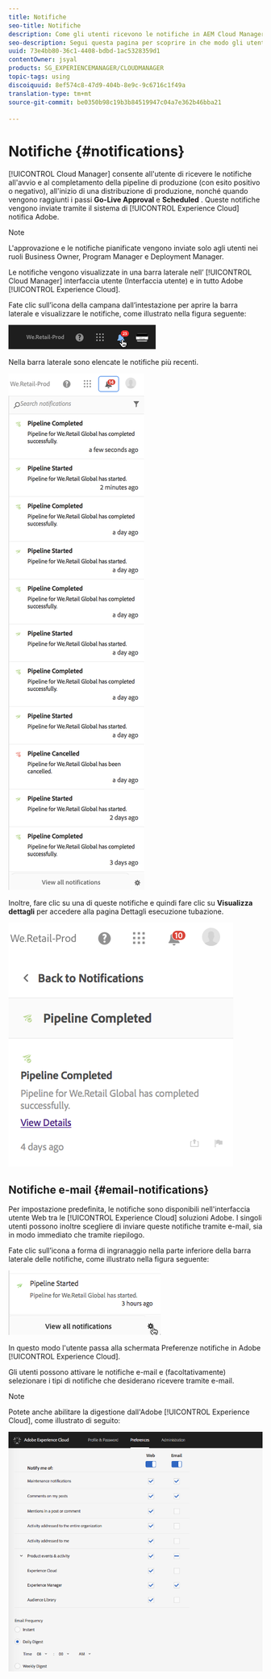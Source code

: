 ```yaml
---
title: Notifiche
seo-title: Notifiche
description: Come gli utenti ricevono le notifiche in AEM Cloud Manager
seo-description: Segui questa pagina per scoprire in che modo gli utenti ricevono le notifiche quando una pipeline inizia e termina - con o senza successo - in AEM Cloud Manager.
uuid: 73e4bb80-36c1-4408-bdbd-1ac5328359d1
contentOwner: jsyal
products: SG_EXPERIENCEMANAGER/CLOUDMANAGER
topic-tags: using
discoiquuid: 8ef574c8-47d9-404b-8e9c-9c6716c1f49a
translation-type: tm+mt
source-git-commit: be0350b98c19b3b84519947c04a7e362b46bba21

---
```



# Notifiche {#notifications}

[!UICONTROL Cloud Manager] consente all'utente di ricevere le notifiche all'avvio e al completamento della pipeline di produzione (con esito positivo o negativo), all'inizio di una distribuzione di produzione, nonché quando vengono raggiunti i passi **Go-Live Approval** e **Scheduled** . Queste notifiche vengono inviate tramite il sistema di [!UICONTROL Experience Cloud] notifica Adobe.

>[!NOTE]
>
>L'approvazione e le notifiche pianificate vengono inviate solo agli utenti nei ruoli Business Owner, Program Manager e Deployment Manager.

Le notifiche vengono visualizzate in una barra laterale nell’ [!UICONTROL Cloud Manager] interfaccia utente (Interfaccia utente) e in tutto Adobe [!UICONTROL Experience Cloud].

Fate clic sull’icona della campana dall’intestazione per aprire la barra laterale e visualizzare le notifiche, come illustrato nella figura seguente:

![](assets/image2018-7-12_11-52-40.png)

Nella barra laterale sono elencate le notifiche più recenti.

![](assets/screen_shot_2018-07-20at91406pm.png)

Inoltre, fare clic su una di queste notifiche e quindi fare clic su **Visualizza dettagli** per accedere alla pagina Dettagli esecuzione tubazione.

![](assets/screen_shot_2018-08-14at43503pm.png)

## Notifiche e-mail {#email-notifications}

Per impostazione predefinita, le notifiche sono disponibili nell'interfaccia utente Web tra le [!UICONTROL Experience Cloud] soluzioni Adobe. I singoli utenti possono inoltre scegliere di inviare queste notifiche tramite e-mail, sia in modo immediato che tramite riepilogo.

Fate clic sull’icona a forma di ingranaggio nella parte inferiore della barra laterale delle notifiche, come illustrato nella figura seguente:

![](assets/image2018-7-12_12-8-19.png)

In questo modo l'utente passa alla schermata Preferenze notifiche in Adobe [!UICONTROL Experience Cloud].

Gli utenti possono attivare le notifiche e-mail e (facoltativamente) selezionare i tipi di notifiche che desiderano ricevere tramite e-mail.

>[!NOTE]
>
>Potete anche abilitare la digestione dall'Adobe [!UICONTROL Experience Cloud], come illustrato di seguito:

![](assets/image2018-7-12_12-10-51.png)
